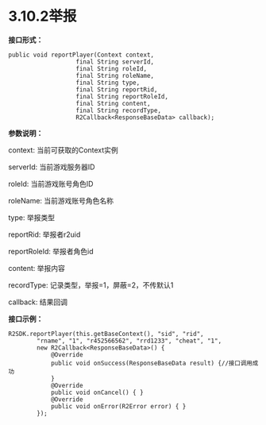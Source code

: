 # 3.10.2举报

**接口形式：**

```text
public void reportPlayer(Context context,
                   final String serverId,
                   final String roleId,
                   final String roleName,
                   final String type,
                   final String reportRid,
                   final String reportRoleId,
                   final String content,
                   final String recordType,
                   R2Callback<ResponseBaseData> callback);

```

**参数说明：**

context: 当前可获取的Context实例

serverId: 当前游戏服务器ID

roleId: 当前游戏账号角色ID

roleName: 当前游戏账号角色名称

type: 举报类型

reportRid: 举报者r2uid

reportRoleId: 举报者角色id

content: 举报内容

recordType: 记录类型，举报=1，屏蔽=2，不传默认1

callback: 结果回调

**接口示例：**

```text
R2SDK.reportPlayer(this.getBaseContext(), "sid", "rid",
        "rname", "1", "r452566562", "rrd1233", "cheat", "1",
        new R2Callback<ResponseBaseData>() {
            @Override
            public void onSuccess(ResponseBaseData result) {//接口调用成功
            }
            @Override
            public void onCancel() { }
            @Override
            public void onError(R2Error error) { }
        });

```

